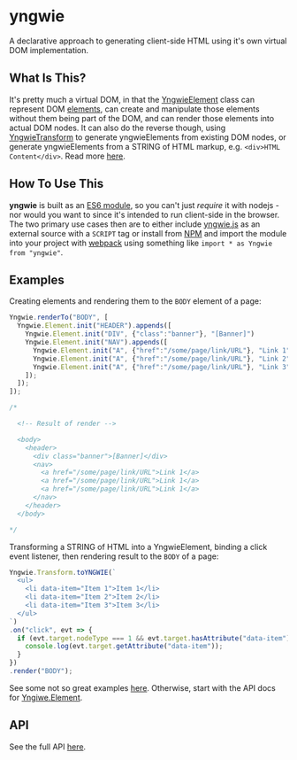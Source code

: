 # yngwie
A declarative approach to generating client-side HTML using it's own virtual DOM implementation.

## What Is This?

It's pretty much a virtual DOM, in that the [YngwieElement](https://github.com/mastergray/yngwie-js/wiki/Yngwie.Element) class can represent DOM [elements](https://developer.mozilla.org/en-US/docs/Web/API/Element), can create and manipulate those elements without them being part of the DOM, and can render those elements into actual DOM nodes. It can also do the reverse though, using [YngwieTransform](https://github.com/mastergray/yngwie-js/wiki/Yngwie.Transform) to generate yngwieElements from existing DOM nodes, or generate yngwieElements from a STRING of HTML markup, e.g. `<div>HTML Content</div>`. Read more [here](https://github.com/mastergray/yngwie-js/wiki/What-Is-This%3F#what-is-this).


## How To Use This
**yngwie** is built as an [ES6 module](https://developer.mozilla.org/en-US/docs/Web/JavaScript/Guide/Modules), so you can't just *require* it with nodejs - nor would you want to since it's intended to run client-side in the browser. The two primary use cases then are to either include [yngwie.js](https://github.com/mastergray/yngwie-js/blob/main/dist/yngwie.js) as an external source with a `SCRIPT` tag or install from [NPM](https://www.npmjs.com/package/yngwie) and import the module into your project with [webpack](https://webpack.js.org/guides/getting-started/) using something like `import * as Yngwie from "yngwie"`.

## Examples

Creating elements and rendering them to the `BODY` element of a page:

```javascript
Yngwie.renderTo("BODY", [
  Yngwie.Element.init("HEADER").appends([
    Yngwie.Element.init("DIV", {"class":"banner"}, "[Banner]")
    Yngwie.Element.init("NAV").appends([
      Yngwie.Element.init("A", {"href":"/some/page/link/URL"}, "Link 1")
      Yngwie.Element.init("A", {"href":"/some/page/link/URL"}, "Link 2")
      Yngwie.Element.init("A", {"href":"/some/page/link/URL"}, "Link 3")
    ]);
  ]);
]);

/*

  <!-- Result of render -->

  <body>
    <header>
      <div class="banner">[Banner]</div>
      <nav>
        <a href="/some/page/link/URL">Link 1</a>
        <a href="/some/page/link/URL">Link 1</a>
        <a href="/some/page/link/URL">Link 1</a>
      </nav>
    </header>
  </body>

*/
```

Transforming a STRING of HTML into a YngwieElement, binding a click event listener, then rendering result to the `BODY` of a page:

```javascript
Yngwie.Transform.toYNGWIE(`
  <ul>
    <li data-item="Item 1">Item 1</li>
    <li data-item="Item 2">Item 2</li>
    <li data-item="Item 3">Item 3</li>
  </ul>
`)
.on("click", evt => {
  if (evt.target.nodeType === 1 && evt.target.hasAttribute("data-item")) {
    console.log(evt.target.getAttribute("data-item"));
  }
})
.render("BODY");
```

See some not so great examples [here](https://github.com/mastergray/yngwie-js/tree/main/test). Otherwise, start with the API docs for [Yngiwe.Element](https://github.com/mastergray/yngwie-js/wiki/Yngwie.Element).

## API
See the full API [here](https://github.com/mastergray/yngwie-js/wiki/API).
